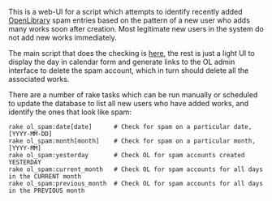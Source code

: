 This is a web-UI for a script which attempts to identify recently added [OpenLibrary](https://openlibrary.org/) spam entries based on the pattern of a new user who adds many works soon after creation. Most legitimate new users in the system do not add new works immediately.

The main script that does the checking is [here](lib/spam_finder.rb), the rest is just a light UI to display the day in calendar form and generate links to the OL admin interface to delete the spam account, which in turn should delete all the associated works.

There are a number of rake tasks which can be run manually or scheduled to update the database to list all new users who have added works, and identify the ones that look like spam:
```
rake ol_spam:date[date]      # Check for spam on a particular date,  [YYYY-MM-DD]
rake ol_spam:month[month]    # Check for spam on a particular month, [YYYY-MM]
rake ol_spam:yesterday       # Check OL for spam accounts created YESTERDAY
rake ol_spam:current_month   # Check OL for spam accounts for all days in the CURRENT month
rake ol_spam:previous_month  # Check OL for spam accounts for all days in the PREVIOUS month
```
